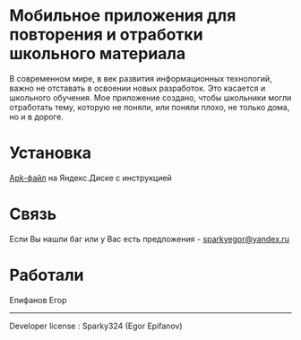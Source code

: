 # Мобильное приложения для повторения и отработки школьного материала
В современном мире, в век развития информационных технологий, важно не отставать в освоении новых разработок. Это касается и школьного обучения. Мое приложение создано, чтобы школьники могли отработать тему, которую не поняли, или поняли плохо, не только дома, но и в дороге.

# Установка
[Apk-файл](https://disk.yandex.ru/d/Qxmv_KahYw8l9w) на Яндекс.Диске с инструкцией

# Связь
Если Вы нашли баг или у Вас есть предложения - sparkyegor@yandex.ru

# Работали
Епифанов Егор
___
Developer license : Sparky324 (Egor Epifanov)
